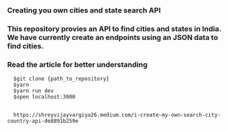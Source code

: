 ### Creating you own cities and state search API

### This repository provies an API to find cities and states in India. We have currently create an endpoints using an JSON data to find cities. 
### Read the article for better understanding

```
  $git clone {path_to_repository}
  $yarn 
  $yarn run dev
  $open localhost:3000
  
```

```
  https://shreyvijayvargiya26.medium.com/i-create-my-own-search-city-country-api-de8891b259e
  
```